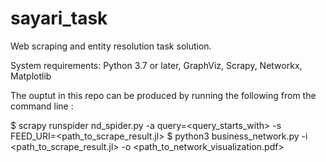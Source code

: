 # sayari_task
Web scraping and entity resolution task solution.

System requirements: Python 3.7 or later, GraphViz, Scrapy, Networkx, Matplotlib

The ouptut in this repo can be produced by running the following from the command line :

$ scrapy runspider nd_spider.py -a query=<query_starts_with> -s FEED_URI=<path_to_scrape_result.jl>
$ python3 business_network.py -i <path_to_scrape_result.jl> -o <path_to_network_visualization.pdf>
